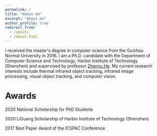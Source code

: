 ```yaml
---
permalink: /
title: "About me"
excerpt: "About me"
author_profile: true
redirect_from: 
  - /about/
  - /about.html
---
```


I received the master's degree in computer science from the Guizhou Normal University in 2016. I am a Ph.D. candidate with the Department of Computer Science and Technology, Harbin Institute of Technology (Shenzhen) and supervised by professor [Zhenyu He](http://www.hezhenyu.cn). My current research interests include thermal infrared object tracking, infrared image processing, visual object tracking, and computer vision.

Awards
======
2020 National Scholarship for PhD Students

2020 LiGuang Scholarship of Harbin Institute of Technology (Shenzhen)

2017 Best Paper Award of the ICSPAC Conference
